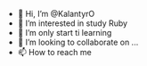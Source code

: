 - 👋 Hi, I’m @KalantyrO
- 👀 I’m interested in study Ruby
- 🌱 I’m only start ti learning
- 💞️ I’m looking to collaborate on ...
- 📫 How to reach me 

<!---
KalantyrO/KalantyrO is a ✨ special ✨ repository because its `README.md` (this file) appears on your GitHub profile.
You can click the Preview link to take a look at your changes.
--->
